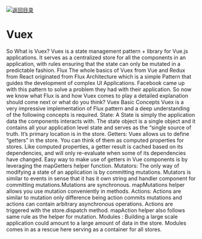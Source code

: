 [![返回目录](https://i.postimg.cc/JzFTMvjF/image.png)](https://github.com/wx-chevalier/Awesome-CheatSheets)

# Vuex

So What is Vuex? Vuex is a state management pattern + library for Vue.js applications. It serves as a centralized store for all the components in an application, with rules ensuring that the state can only be mutated in a predictable fashion. Flux The whole basics of Vuex from Vue and Redux from React originated from Flux Architecture which is a simple Pattern that guides the development of complex UI Applications. Facebook came up with this pattern to solve a problem they had with their application. So now we know what Flux is and how Vuex comes to play a detailed explanation should come next or what do you think? Vuex Basic Concepts Vuex is a very impressive implementation of Flux pattern and a deep understanding of the following concepts is required. State: A State is simply the application data the components interacts with. The state object is a single object and it contains all your application level state and serves as the “single source of truth. It’s primary location is in the store. Getters: Vuex allows us to define “getters” in the store. You can think of them as computed properties for stores. Like computed properties, a getter result is cached based on its dependencies, and will only re-evaluate when some of its dependencies have changed. Easy way to make use of getters in Vue components is by leveraging the mapGetters helper function. Mutators: The only way of modifying a state of an application is by committing mutations. Mutators is similar to events in sense that it has it own string and handler component for committing mutations.Mutations are synchronous. mapMutations helper allows you use mutation conveniently in methods. Actions: Actions are similar to mutation only difference being action commits mutations and actions can contain arbitrary asynchronous operations. Actions are triggered with the store.dispatch method. mapAction helper also follows same rule as the helper for mutation. Modules : Building a large scale application could amount to a large amount of data in the store. Modules comes in as a rescue here serving as a container for all stores.
